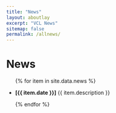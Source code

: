 ```yaml
---
title: "News"
layout: aboutlay
excerpt: "VCL News"
sitemap: false
permalink: /allnews/
---
```


# News

<ul>
  {% for item in site.data.news %}
  <li>
    <p>
      <b>[{{ item.date }}]</b> {{ item.description }}
    </p>
  </li>
  {% endfor %}
</ul>